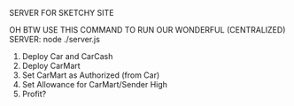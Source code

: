 SERVER FOR SKETCHY SITE

OH BTW USE THIS COMMAND TO RUN OUR WONDERFUL (CENTRALIZED) SERVER:
node ./server.js

1) Deploy Car and CarCash
2) Deploy CarMart
3) Set CarMart as Authorized (from Car)
4) Set Allowance for CarMart/Sender High
5) Profit?
